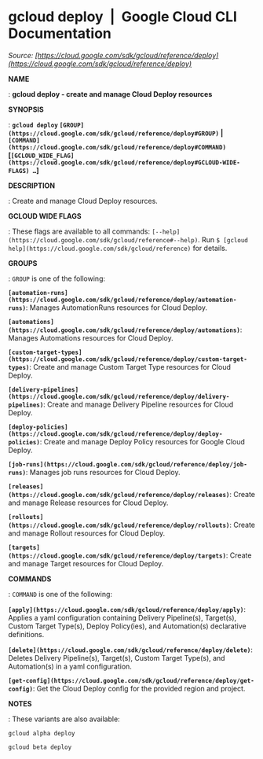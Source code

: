 # gcloud deploy  |  Google Cloud CLI Documentation

*Source: [https://cloud.google.com/sdk/gcloud/reference/deploy](https://cloud.google.com/sdk/gcloud/reference/deploy)*

**NAME**

: **gcloud deploy - create and manage Cloud Deploy resources**

**SYNOPSIS**

: **`gcloud deploy` `[GROUP](https://cloud.google.com/sdk/gcloud/reference/deploy#GROUP)` | `[COMMAND](https://cloud.google.com/sdk/gcloud/reference/deploy#COMMAND)` [`[GCLOUD_WIDE_FLAG](https://cloud.google.com/sdk/gcloud/reference/deploy#GCLOUD-WIDE-FLAGS) …`]**

**DESCRIPTION**

: Create and manage Cloud Deploy resources.

**GCLOUD WIDE FLAGS**

: These flags are available to all commands: `[--help](https://cloud.google.com/sdk/gcloud/reference#--help)`.
Run `$ [gcloud help](https://cloud.google.com/sdk/gcloud/reference)` for details.

**GROUPS**

: ``GROUP`` is one of the following:

**`[automation-runs](https://cloud.google.com/sdk/gcloud/reference/deploy/automation-runs)`**:
Manages AutomationRuns resources for Cloud Deploy.

**`[automations](https://cloud.google.com/sdk/gcloud/reference/deploy/automations)`**:
Manages Automations resources for Cloud Deploy.

**`[custom-target-types](https://cloud.google.com/sdk/gcloud/reference/deploy/custom-target-types)`**:
Create and manage Custom Target Type resources for Cloud Deploy.

**`[delivery-pipelines](https://cloud.google.com/sdk/gcloud/reference/deploy/delivery-pipelines)`**:
Create and manage Delivery Pipeline resources for Cloud Deploy.

**`[deploy-policies](https://cloud.google.com/sdk/gcloud/reference/deploy/deploy-policies)`**:
Create and manage Deploy Policy resources for Google Cloud Deploy.

**`[job-runs](https://cloud.google.com/sdk/gcloud/reference/deploy/job-runs)`**:
Manages job runs resources for Cloud Deploy.

**`[releases](https://cloud.google.com/sdk/gcloud/reference/deploy/releases)`**:
Create and manage Release resources for Cloud Deploy.

**`[rollouts](https://cloud.google.com/sdk/gcloud/reference/deploy/rollouts)`**:
Create and manage Rollout resources for Cloud Deploy.

**`[targets](https://cloud.google.com/sdk/gcloud/reference/deploy/targets)`**:
Create and manage Target resources for Cloud Deploy.

**COMMANDS**

: ``COMMAND`` is one of the following:

**`[apply](https://cloud.google.com/sdk/gcloud/reference/deploy/apply)`**:
Applies a yaml configuration containing Delivery Pipeline(s), Target(s), Custom
Target Type(s), Deploy Policy(ies), and Automation(s) declarative definitions.

**`[delete](https://cloud.google.com/sdk/gcloud/reference/deploy/delete)`**:
Deletes Delivery Pipeline(s), Target(s), Custom Target Type(s), and
Automation(s) in a yaml configuration.

**`[get-config](https://cloud.google.com/sdk/gcloud/reference/deploy/get-config)`**:
Get the Cloud Deploy config for the provided region and project.

**NOTES**

: These variants are also available:

```
gcloud alpha deploy
```

```
gcloud beta deploy
```